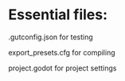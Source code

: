 # Essential files:
.gutconfig.json for testing

export_presets.cfg for compiling

project.godot for project settings